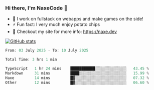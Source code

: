### Hi there, I'm NaxeCode 👋
- 🔭 I work on fullstack on webapps and make games on the side!
- ⚡ Fun fact: I very much enjoy potato chips
- 🔋 Checkout my site for more info: https://naxe.dev

[![GitHub stats](https://github-readme-stats.vercel.app/api?username=naxecode&theme=onedark)](https://naxe.dev)

<!--START_SECTION:waka-->

```csharp
From: 03 July 2025 - To: 10 July 2025

Total Time: 3 hrs 1 min

TypeScript   1 hr 24 mins    ███████████░░░░░░░░░░░░░░   43.45 %
Markdown     31 mins         ████░░░░░░░░░░░░░░░░░░░░░   15.99 %
Haxe         14 mins         █▓░░░░░░░░░░░░░░░░░░░░░░░   07.32 %
Other        12 mins         █▓░░░░░░░░░░░░░░░░░░░░░░░   06.60 %
```

<!--END_SECTION:waka-->



<!--
**NaxeCode/NaxeCode** is a ✨ _special_ ✨ repository because its `README.md` (this file) appears on your GitHub profile.

Here are some ideas to get you started:

- 🔭 I’m currently working on Web apps for indie games!
- 🌱 I’m currently mastering C#
- 👯 I’m looking to collaborate on ...
- 🤔 I’m looking for help with ...
- 💬 Ask me about ...
- 📫 How to reach me: ...
- 😄 Pronouns: ...
- ⚡ Fun fact: I love chips
-->
